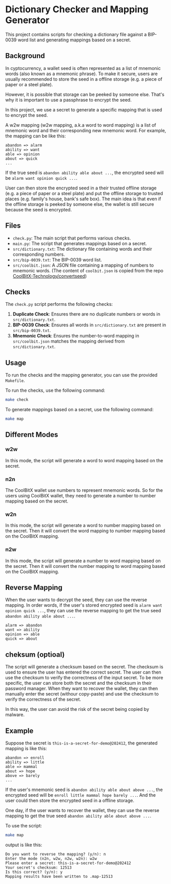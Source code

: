 # Dictionary Checker and Mapping Generator

This project contains scripts for checking a dictionary file against a BIP-0039 word list and generating mappings based on a secret.

## Background
In cyptocurrency, a wallet seed is often represented as a list of mnemonic words (also known as a mnemonic phrase). To make it secure, users are usually recommended to store the seed in a offline storage (e.g. a piece of paper or a steel plate).

However, it is possible that storage can be peeked by someone else. That's why it is important to use a passphrase to encrypt the seed.

In this project, we use a secret to generate a specific mapping that is used to encrypt the seed.

A w2w mapping (w2w mapping, a.k.a word to word mapping) is a list of mnemonic word and their corresponding new mnemonic word. For example, the mapping can be like this:

```text
abandon => alarm
ability => want
able => opinion
about => quick
...
```

If the true seed is `abandon ability able about ...`, the encrypted seed will be `alarm want opinion quick ...`.

User can then store the encrypted seed in a their trusted offline storage (e.g. a piece of paper or a steel plate) and put the offline storage to trusted places (e.g. family's house, bank's safe box). The main idea is that even if the offline storage is peeked by someone else, the wallet is still secure because the seed is encrypted.



## Files

- `check.py`: The main script that performs various checks.
- `main.py`: The script that generates mappings based on a secret.
- `src/dictionary.txt`: The dictionary file containing words and their corresponding numbers.
- `src/bip-0039.txt`: The BIP-0039 word list.
- `src/coolbit.json`: A JSON file containing a mapping of numbers to mnemonic words. (The content of `coolbit.json` is copied from the repo [CoolBitX-Technology/convertseed](https://github.com/CoolBitX-Technology/convertseed))

## Checks

The `check.py` script performs the following checks:

1. **Duplicate Check**: Ensures there are no duplicate numbers or words in `src/dictionary.txt`.
2. **BIP-0039 Check**: Ensures all words in `src/dictionary.txt` are present in `src/bip-0039.txt`.
3. **Mnemonic Check**: Ensures the number-to-word mapping in `src/coolbit.json` matches the mapping derived from `src/dictionary.txt`.

## Usage

To run the checks and the mapping generator, you can use the provided `Makefile`.

To run the checks, use the following command:

```sh
make check
```

To generate mappings based on a secret, use the following command:
```sh
make map
```

## Different Modes
### w2w
In this mode, the script will generate a word to word mapping based on the secret. 

### n2n
The CoolBitX wallet use numbers to represent mnemonic words. So for the users using CoolBitX wallet, they need to generate a number to number mapping based on the secret.

### w2n
In this mode, the script will generate a word to number mapping based on the secret. Then it will convert the word mapping to number mapping based on the CoolBitX mapping.

### n2w
In this mode, the script will generate a number to word mapping based on the secret. Then it will convert the number mapping to word mapping based on the CoolBitX mapping.

## Reverse Mapping
When the user wants to decrypt the seed, they can use the reverse mapping. In order words, if the user's stored encrypted seed is `alarm want opinion quick ...`, they can use the reverse mapping to get the true seed `abandon ability able about ...`.

```text
alarm => abandon
want => ability
opinion => able
quick => about
```

## cheksum (optioal)
The script will generate a checksum based on the secret. The checksum is used to ensure the user has entered the correct secret. The user can then use the checksum to verify the correctness of the input secret. To be more specific, the user can store both the secret and the checksum in their password manager. When they want to recover the wallet, they can then manually enter the secret (withour copy-paste) and use the checksum to verify the correctness of the secret.

In this way, the user can avoid the risk of the secret being copied by malware.

## Example
Suppose the secret is `this-is-a-secret-for-demo@202412`, the generated mapping is like this:
```text
abandon => enroll
ability => little
able => mammal
about => hope
above => barely
...
```
If the user's mnemonic seed is `abandon ability able about above ...`, the encrypted seed will be `enroll little mammal hope barely ...`.
And the user could then store the encrypted seed in a offline storage.

One day, if the user wants to recover the wallet, they can use the reverse mapping to get the true seed `abandon ability able about above ...`.

To use the script:
```sh
make map
```

output is like this:
```text
Do you want to reverse the mapping? (y/n): n
Enter the mode (n2n, w2w, n2w, w2n): w2w
Please enter a secret: this-is-a-secret-for-demo@202412
Your secret's checksum: 12513
Is this correct? (y/n): y
Mapping results have been written to .map-12513
```
